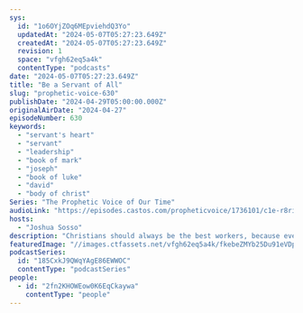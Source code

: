 ```yaml
---
sys:
  id: "1o6OYjZOq6MEpviehdQ3Yo"
  updatedAt: "2024-05-07T05:27:23.649Z"
  createdAt: "2024-05-07T05:27:23.649Z"
  revision: 1
  space: "vfgh62eq5a4k"
  contentType: "podcasts"
date: "2024-05-07T05:27:23.649Z"
title: "Be a Servant of All"
slug: "prophetic-voice-630"
publishDate: "2024-04-29T05:00:00.000Z"
originalAirDate: "2024-04-27"
episodeNumber: 630
keywords:
  - "servant's heart"
  - "servant"
  - "leadership"
  - "book of mark"
  - "joseph"
  - "book of luke"
  - "david"
  - "body of christ"
Series: "The Prophetic Voice of Our Time"
audioLink: "https://episodes.castos.com/propheticvoice/1736101/c1e-r8rijjrx7bn4g4j-33z458rxhj01-fkqqq6.mp3?_gl=1*z61h73*_gcl_au*MTc3ODk1Mzc0Mi4xNzEwNzc3NjI3"
hosts:
  - "Joshua Sosso"
description: "Christians should always be the best workers, because everything we do should be an act of worship to the Lord. A true leader is a servant of all. In this sense, a lot of people have leadership backwards in the Body of Christ. It is not about seeking the limelight or trying to establish yourself. You must focus on serving and obeying the Lord, and then you will be found trustworthy; we have to walk our faith and be found faithful where we are now."
featuredImage: "//images.ctfassets.net/vfgh62eq5a4k/fkebeZMYb25Du91eVDpaJ/327a65c01755057f1998b570c9ba8f96/warren-J33qmCVr02A-unsplash__1_.jpg"
podcastSeries:
  id: "185CxkJ9QWqYAgE86EWWOC"
  contentType: "podcastSeries"
people:
  - id: "2fn2KHOWEow0K6EqCkaywa"
    contentType: "people"
---
```

